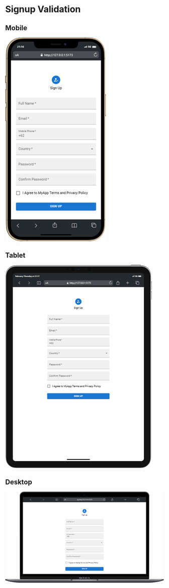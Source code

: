 # Signup Validation

## Mobile
![Mobile View](ui/mobile.png)

## Tablet
![Tablet View](ui/tablet.png)

## Desktop
![Desktop View](ui/desktop.png)
